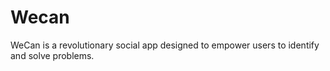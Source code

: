 # Wecan
WeCan is a revolutionary social app designed to empower users to identify and solve problems.
